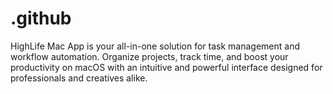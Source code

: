 # .github
HighLife Mac App is your all-in-one solution for task management and workflow automation. Organize projects, track time, and boost your productivity on macOS with an intuitive and powerful interface designed for professionals and creatives alike.
